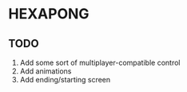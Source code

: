 # HEXAPONG

## TODO
1. Add some sort of multiplayer-compatible control
2. Add animations
3. Add ending/starting screen
